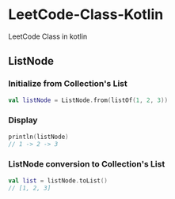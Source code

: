 # LeetCode-Class-Kotlin
LeetCode Class in kotlin

## ListNode
### Initialize from Collection's List
```kotlin
val listNode = ListNode.from(listOf(1, 2, 3))
```

### Display
```kotlin
println(listNode)
// 1 -> 2 -> 3
```

### ListNode conversion to Collection's List
```kotlin
val list = listNode.toList()
// [1, 2, 3]
```
